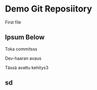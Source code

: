 # Demo Git Reposiitory

First file


## Ipsum Below 
Toka commitsss

Dev-haaran avaus

Tässä avattu kehitys3

## sd